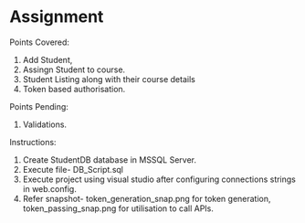 # Assignment

Points Covered:
1. Add Student,
2. Assingn Student to course.
3. Student Listing along with their course details
4. Token based authorisation.

Points Pending:
1. Validations.

Instructions:
1. Create StudentDB database in MSSQL Server.
2. Execute file- DB_Script.sql
3. Execute project using visual studio after configuring connections strings in web.config.
4. Refer snapshot- token_generation_snap.png for token generation, token_passing_snap.png for utilisation to call APIs.
